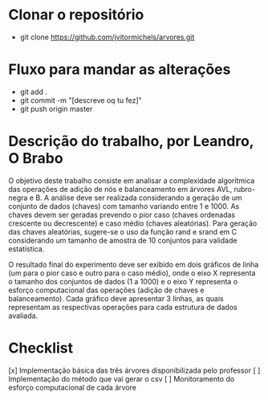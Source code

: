 # Clonar o repositório
* git clone https://github.com/jvitormichels/arvores.git

# Fluxo para mandar as alterações
* git add .
* git commit -m "[descreve oq tu fez]"
* git push origin master

# Descrição do trabalho, por Leandro, O Brabo

  O objetivo deste trabalho consiste em analisar a complexidade algorítmica das
operações de adição de nós e balanceamento em árvores AVL, rubro-negra e B. A análise
deve ser realizada considerando a geração de um conjunto de dados (chaves) com tamanho
variando entre 1 e 1000. As chaves devem ser geradas prevendo o pior caso (chaves
ordenadas crescente ou decrescente) e caso médio (chaves aleatórias). Para geração das
chaves aleatórias, sugere-se o uso da função rand e srand em C considerando um tamanho
de amostra de 10 conjuntos para validade estatística.

  O resultado final do experimento deve ser exibido em dois gráficos de linha (um para o pior
caso e outro para o caso médio), onde o eixo X representa o tamanho dos conjuntos de
dados (1 a 1000) e o eixo Y representa o esforço computacional das operações (adição de
chaves e balanceamento). Cada gráfico deve apresentar 3 linhas, as quais representam as
respectivas operações para cada estrutura de dados avaliada.

# Checklist
[x] Implementação básica das três árvores disponibilizada pelo professor
[ ] Implementação do método que vai gerar o csv
[ ] Monitoramento do esforço computacional de cada árvore
